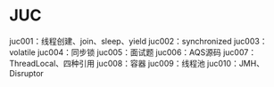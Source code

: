 # JUC
juc001：线程创建、join、sleep、yield
juc002：synchronized
juc003：volatile
juc004：同步锁
juc005：面试题
juc006：AQS源码
juc007：ThreadLocal、四种引用
juc008：容器
juc009：线程池
juc010：JMH、Disruptor